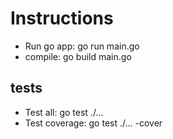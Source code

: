 # Instructions

- Run go app: go run main.go
- compile: go build main.go

## tests
- Test all: go test ./...
- Test coverage: go test ./... -cover